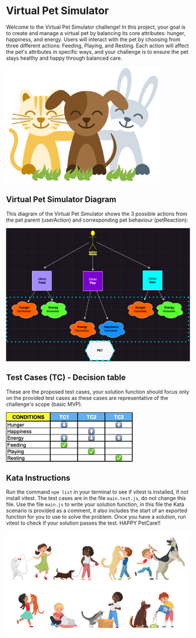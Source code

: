 # Virtual Pet Simulator

Welcome to the Virtual Pet Simulator challenge! In this project, your goal is to create and manage a virtual pet by balancing its core attributes: hunger, happiness, and energy.
Users will interact with the pet by choosing from three different actions: Feeding, Playing, and Resting.
Each action will affect the pet's attributes in specific ways, and your challenge is to ensure the pet stays healthy and happy through balanced care.

![alt text](Happy-Pets-PNG.png)

## Virtual Pet Simulator Diagram

This diagram of the Virtual Pet Simulator shows the 3 possible actions from the pet parent (userAction) and corresponding pet behaviour (petReaction):

![alt text](Hackathon_Diagram.png)

## Test Cases (TC) - Decision table

These are the proposed test cases, your solution function should focus only on the provided test cases as these cases are representative of the challenge's scope (basic MVP).

![alt text](<Hackathon_Decision table.png>)

## Kata Instructions

Run the command `npm list` in your terminal to see if vitest is installed, if not install vitest.
The test cases are in the file `main.test.js`, do not change this file.
Use the file `main.js` to write your solution function, in this file the Kata scenario is provided as a comment, it also includes the start of an exported function for you to use to solve the problem.
Once you have a solution, run vitest to check if your solution passes the test.
HAPPY PetCare!!

![alt text](Happy_PetCare.jpg)
